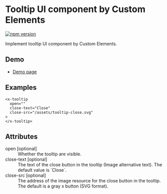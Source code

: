 # Tooltip UI component by Custom Elements

[![npm version](https://badge.fury.io/js/%40saekitominaga%2Fcustomelements-tooltip.svg)](https://badge.fury.io/js/%40saekitominaga%2Fcustomelements-tooltip)

Implement tooltip UI component by Custom Elements.

## Demo

- [Demo page](https://saekitominaga.github.io/customelements-tooltip/demo.html)

## Examples

```
<x-tooltip
  open=""
  close-text="Close"
  close-src="/assets/tooltip-close.svg"
>
</x-tooltip>
```

## Attributes

<dl>
<dt>open [optional]</dt>
<dd>Whether the tooltip are visible.</dd>
<dt>close-text [optional]</dt>
<dd>The text of the close button in the tooltip (Image alternative text). The default value is `Close`.</dd>
<dt>close-src [optional]</dt>
<dd>The address of the image resource for the close button in the tooltip. The default is a gray x button (SVG format).</dd>
</dl>

